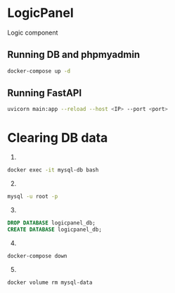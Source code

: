 # LogicPanel
Logic component 

## Running DB and phpmyadmin
```bash
docker-compose up -d
```
## Running FastAPI
```bash
uvicorn main:app --reload --host <IP> --port <port>
```
# Clearing DB data
1. 
```bash
docker exec -it mysql-db bash
```
2. 
```bash
mysql -u root -p
```
3. 
```sql
DROP DATABASE logicpanel_db;
CREATE DATABASE logicpanel_db;
```
4. 
```bash
docker-compose down
```
5. 
```bash
docker volume rm mysql-data
```